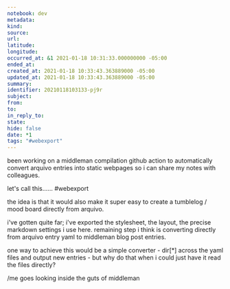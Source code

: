 ```yaml
---
notebook: dev
metadata: 
kind: 
source: 
url: 
latitude: 
longitude: 
occurred_at: &1 2021-01-18 10:31:33.000000000 -05:00
ended_at: 
created_at: 2021-01-18 10:33:43.363889000 -05:00
updated_at: 2021-01-18 10:33:43.363889000 -05:00
summary: 
identifier: 20210118103133-pj9r
subject: 
from: 
to: 
in_reply_to: 
state: 
hide: false
date: *1
tags: "#webexport"
---
```

been working on a middleman compilation github action to automatically convert arquivo entries into static webpages so i can share my notes with colleagues.

let's call this…… #webexport

the idea is that it would also make it super easy to create a tumblelog / mood board directly from arquivo.

i've gotten quite far; i've exported the stylesheet, the layout, the precise markdown settings i use here. remaining step i think is converting directly from arquivo entry yaml to middleman blog post entries.

one way to achieve this would be a simple converter - dir[*] across the yaml files and output new entries - but why do that when i could just have it read the files directly?

/me goes looking inside the guts of middleman
